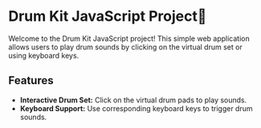 # Drum Kit JavaScript Project🥁

Welcome to the Drum Kit JavaScript project! This simple web application allows users to play drum sounds by clicking on the virtual drum set or using keyboard keys.

## Features

- **Interactive Drum Set:** Click on the virtual drum pads to play sounds.
- **Keyboard Support:** Use corresponding keyboard keys to trigger drum sounds.
